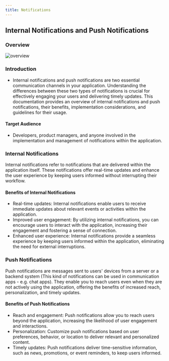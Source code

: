 ```yaml
---
title: Notifications
---
```


## Internal Notifications and Push Notifications

### Overview

<img src="/images/flutter/notifications/overview.png" alt="overview">

### Introduction

- Internal notifications and push notifications are two essential communication channels in your application. Understanding the differences between these two types of notifications is crucial for effectively engaging your users and delivering timely updates. This documentation provides an overview of internal notifications and push notifications, their benefits, implementation considerations, and guidelines for their usage.

#### Target Audience

- Developers, product managers, and anyone involved in the implementation and management of notifications within the application.

### Internal Notifications
Internal notifications refer to notifications that are delivered within the application itself. These notifications offer real-time updates and enhance the user experience by keeping users informed without interrupting their workflow.

#### Benefits of Internal Notifications
- Real-time updates: Internal notifications enable users to receive immediate updates about relevant events or activities within the application.
- Improved user engagement: By utilizing internal notifications, you can encourage users to interact with the application, increasing their engagement and fostering a sense of connection.
- Enhanced user experience: Internal notifications provide a seamless experience by keeping users informed within the application, eliminating the need for external interruptions.

### Push Notifications
Push notifications are messages sent to users' devices from a server or a backend system (This kind of notifications can be used in communication apps - e.g. chat apps). They enable you to reach users even when they are not actively using the application, offering the benefits of increased reach, personalization, and timely updates.

#### Benefits of Push Notifications
- Reach and engagement: Push notifications allow you to reach users beyond the application, increasing the likelihood of user engagement and interactions.
- Personalization: Customize push notifications based on user preferences, behavior, or location to deliver relevant and personalized content.
- Timely updates: Push notifications deliver time-sensitive information, such as news, promotions, or event reminders, to keep users informed.

